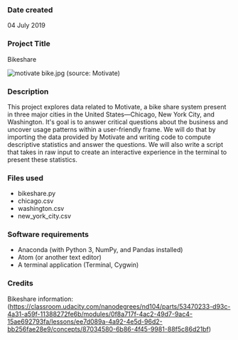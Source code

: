### Date created
04 July 2019

### Project Title
Bikeshare

![motivate bike.jpg](https://www.motivateco.com/wp-content/uploads/2018/06/36183566546_c20f5253b1_k-1024x684.jpg)
(source: Motivate)

### Description
This project explores data related to Motivate, a bike share system present in three major cities in the United States—Chicago, New York City, and Washington. It's goal is to answer critical questions about the business and uncover usage patterns within a user-friendly frame.
We will do that by importing the data provided by Motivate and writing code to compute descriptive statistics and answer the questions. We will also write a script that takes in raw input to create an interactive experience in the terminal to present these statistics.

### Files used
- bikeshare.py
- chicago.csv
- washington.csv
- new_york_city.csv

### Software requirements
- Anaconda (with Python 3, NumPy, and Pandas installed)
- Atom (or another text editor)
- A terminal application (Terminal, Cygwin)

### Credits
Bikeshare information:
(https://classroom.udacity.com/nanodegrees/nd104/parts/53470233-d93c-4a31-a59f-11388272fe6b/modules/0f8a717f-4ac2-49d7-9ac4-15ae692793fa/lessons/ee7d089a-4a92-4e5d-96d2-bb256fae28e9/concepts/87034580-6b86-4f45-9981-88f5c86d21bf)
